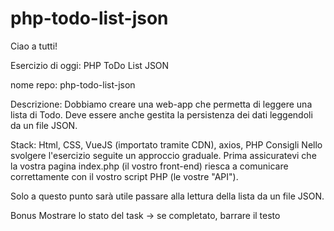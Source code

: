 # php-todo-list-json

Ciao a tutti!

Esercizio di oggi: PHP ToDo List JSON

nome repo: php-todo-list-json

Descrizione:
Dobbiamo creare una web-app che permetta di leggere una lista di Todo.
Deve essere anche gestita la persistenza dei dati leggendoli da un file JSON.

Stack:
Html, CSS, VueJS (importato tramite CDN), axios, PHP
Consigli
Nello svolgere l'esercizio seguite un approccio graduale.
Prima assicuratevi che la vostra pagina index.php (il vostro front-end) riesca a comunicare correttamente con il vostro script PHP (le vostre "API").

Solo a questo punto sarà utile passare alla lettura della lista da un file JSON.

Bonus
Mostrare lo stato del task → se completato, barrare il testo